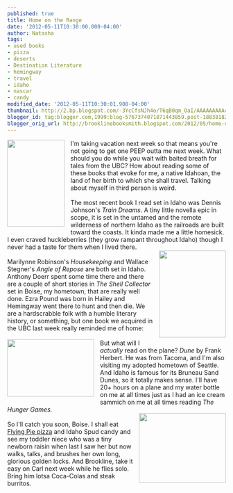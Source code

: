 ```yaml
---
published: true
title: Home on the Range
date: '2012-05-11T10:30:00.000-04:00'
author: Natasha
tags:
- used books
- pizza
- deserts
- Destination Literature
- hemingway
- travel
- idaho
- nascar
- candy
modified_date: '2012-05-11T10:30:01.908-04:00'
thumbnail: http://2.bp.blogspot.com/-3YcCfsNJh4o/T6qB0qm_OaI/AAAAAAAAAcc/cRhpEPSGe_Q/s72-c/idaho-wall-map-lg.jpg
blogger_id: tag:blogger.com,1999:blog-5767374071871443859.post-1883818227892631203
blogger_orig_url: http://brooklinebooksmith.blogspot.com/2012/05/home-on-range.html
---
```


<a href="http://2.bp.blogspot.com/-3YcCfsNJh4o/T6qB0qm_OaI/AAAAAAAAAcc/cRhpEPSGe_Q/s1600/idaho-wall-map-lg.jpg" imageanchor="1" style="clear: left; float: left; margin-bottom: 1em; margin-right: 1em;"><img border="0" height="200" src="http://2.bp.blogspot.com/-3YcCfsNJh4o/T6qB0qm_OaI/AAAAAAAAAcc/cRhpEPSGe_Q/s200/idaho-wall-map-lg.jpg" width="132" /></a>I'm taking vacation next week so that means you're not going to get one PEEP outta me next week. What should you do while you wait with baited breath for tales from the UBC? How about reading some of these books that evoke for me, a native Idahoan, the land of her birth to which she shall travel. Talking about myself in third person is weird.<br /><br />The most recent book I read set in Idaho was Dennis Johnson's <i>Train Dreams</i>. A tiny little novella epic in scope, it is set in the untamed and the remote wilderness of northern Idaho as the railroads are built toward the coasts. It kinda made me a little homesick. I even craved huckleberries (they grow rampant throughout Idaho) though I never had a taste for them when I lived there.<br /><a href="http://2.bp.blogspot.com/-93Yqpcnhgwk/T6qAuU0wBvI/AAAAAAAAAcU/7SpswtwWZwc/s1600/EWNASCARBlad.jpg" imageanchor="1" style="clear: right; float: right; margin-bottom: 1em; margin-left: 1em;"><img border="0" height="200" src="http://2.bp.blogspot.com/-93Yqpcnhgwk/T6qAuU0wBvI/AAAAAAAAAcU/7SpswtwWZwc/s200/EWNASCARBlad.jpg" width="154" /></a><br />Marilynne Robinson's <i>Housekeeping</i>&nbsp;and Wallace Stegner's <i>Angle of Repose </i>are both set in Idaho. Anthony Doerr spent some time there and there are a couple of short stories in<i> The Shell Collector</i> set in Boise, my hometown, that are really well done. Ezra Pound was born in Hailey and Hemingway went there to hunt and then die. We are a hardscrabble folk with a humble literary history, or something, but one book we acquired in the UBC last week really reminded me of home:<br /><br /><a href="http://2.bp.blogspot.com/-44i5LbzMUtA/T6qAqUrbbkI/AAAAAAAAAcE/oAduYY_CI40/s1600/desert-survival-4.jpg" imageanchor="1" style="clear: left; float: left; margin-bottom: 1em; margin-right: 1em;"><img border="0" height="132" src="http://2.bp.blogspot.com/-44i5LbzMUtA/T6qAqUrbbkI/AAAAAAAAAcE/oAduYY_CI40/s200/desert-survival-4.jpg" width="200" /></a>But what will I <i>actually </i>read on the plane? <i>Dune </i>by Frank Herbert. He was from Tacoma, and I'm also visiting my adopted hometown of Seattle. And Idaho is famous for its Bruneau Sand Dunes, so it totally makes sense. I'll have 20+ hours on a plane and my water bottle on me at all times just as I had an ice cream sammich on me at all times reading <i>The Hunger Games.</i><br /><a href="http://3.bp.blogspot.com/-nYxqY_VRITE/T6qAsYaDwDI/AAAAAAAAAcM/mMJdoWtPOWk/s1600/c403019_1820_general.jpg" imageanchor="1" style="clear: right; float: right; margin-bottom: 1em; margin-left: 1em;"><img border="0" height="160" src="http://3.bp.blogspot.com/-nYxqY_VRITE/T6qAsYaDwDI/AAAAAAAAAcM/mMJdoWtPOWk/s200/c403019_1820_general.jpg" width="200" /></a><br />So I'll catch you soon, Boise. I shall eat <a href="http://www.flyingpie.com/">Flying Pie pizza</a> and Idaho Spud candy and see my toddler niece who was a tiny newborn raisin when last I saw her but now walks, talks, and brushes her own long, glorious golden locks. And Brookline, take it easy on Carl next week while he flies solo. Bring him lotsa Coca-Colas and steak burritos.